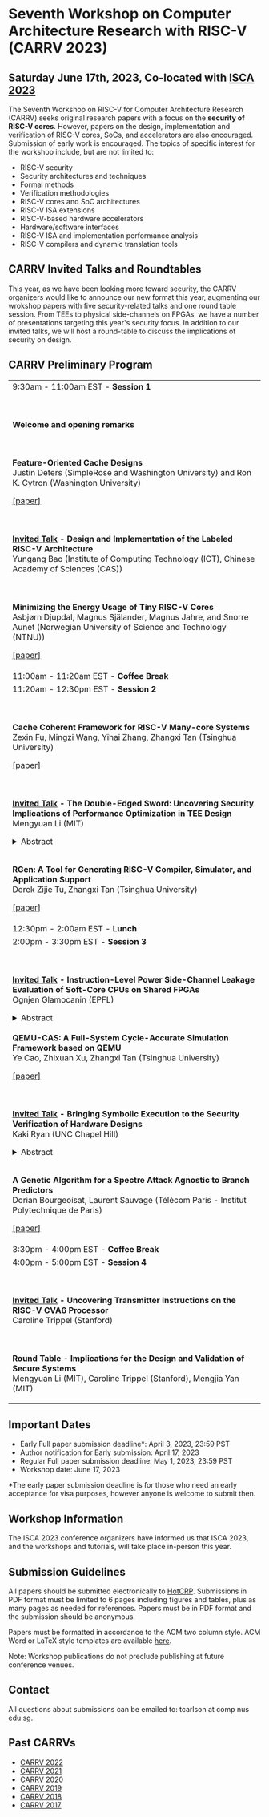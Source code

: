 # Seventh Workshop on Computer Architecture Research with RISC-V (CARRV 2023)

## Saturday June 17th, 2023, Co-located with [ISCA 2023](https://iscaconf.org/isca2023/)


The Seventh Workshop on RISC-V for Computer Architecture Research (CARRV) seeks original
research papers with a focus on the <b>security of RISC-V cores</b>. However, papers on the design, 
implementation and verification of RISC-V cores, SoCs, and accelerators are also encouraged. 
Submission of early work is encouraged. The topics of specific
interest for the workshop include, but are not limited to:

* RISC-V security
* Security architectures and techniques
* Formal methods
* Verification methodologies
* RISC-V cores and SoC architectures
* RISC-V ISA extensions
* RISC-V-based hardware accelerators
* Hardware/software interfaces
* RISC-V ISA and implementation performance analysis
* RISC-V compilers and dynamic translation tools

## CARRV Invited Talks and Roundtables

This year, as we have been looking more toward security, the CARRV organizers would like to announce our new format this year, augmenting our wrokshop papers with five security-related talks and one round table session. From TEEs to physical side-channels on FPGAs, we have a number of presentations targeting this year's security focus. In addition to our invited talks, we will host a round-table to discuss the implications of security on design.

## CARRV Preliminary Program

<table>
<tbody>

<tr>
<td>
9:30am - 11:00am EST - <b>Session 1</b>

<br><br>
<b>Welcome and opening remarks</b>

<br><br>
<b>Feature-Oriented Cache Designs</b><br>
Justin Deters (SimpleRose and Washington University) and Ron K. Cytron (Washington University)

<a href="papers/CARRV2023_paper_1_Deters.pdf">[paper]</a>

<br><br>
<b><u>Invited Talk</u> - Design and Implementation of the Labeled RISC-V Architecture</b><br>
Yungang Bao (Institute of Computing Technology (ICT), Chinese Academy of Sciences (CAS))



<br><br>
<b>Minimizing the Energy Usage of Tiny RISC-V Cores</b><br>
Asbjørn Djupdal, Magnus Själander, Magnus Jahre, and Snorre Aunet (Norwegian University of Science and Technology (NTNU))

<a href="papers/CARRV2023_paper_2_Djupdal.pdf">[paper]</a>

</td>
</tr>


<tr>
<td>
11:00am - 11:20am EST - <b>Coffee Break</b>

</td>
</tr>

<tr>
<td>
11:20am - 12:30pm EST - <b>Session 2</b>

<br><br>
<b>Cache Coherent Framework for RISC-V Many-core Systems</b><br>
Zexin Fu, Mingzi Wang, Yihai Zhang, Zhangxi Tan (Tsinghua University)

<a href="papers/CARRV2023_paper_3_Fu.pdf">[paper]</a>



<br><br>
<b><u>Invited Talk</u>  - The Double-Edged Sword: Uncovering Security Implications of Performance Optimization in TEE Design</b><br>
Mengyuan Li (MIT)
<details> <summary>Abstract</summary>For years, the main obstacle to cloud adoption has been a lack of trust in Cloud Service Providers (CSPs). The concept of confidential computing has been enabled by an emerging security feature in modern CPUs, dubbed Trusted Execution Environment (TEE), which removes the need to trust the CSP. Aiming to provide data-in-use protection, TEE uses hardware-enabled isolation to protect the cloud workload against both physical access attacks and privileged software-level attacks. Due to the enormous market potential, all main processor vendors have released or are working on releasing confidential VM features in their server CPU lines, including AMD Secure Encrypted Virtualization (SEV), Intel Trust Domain Extension (TDX), and ARM Confidential Compute Architecture (CCA). However, performance optimization in these TEE designs can introduce vulnerabilities.<br><br>

In this talk, I will present two vulnerabilities identified in AMD SEV resulting from inconsiderate performance optimization. The first vulnerability relates to SEV's improper use of the address space identifier (ASID), which plays a rather important role in improving performance during a context switch. Based on our exploration, we present CrossLine attacks, which exploit a momentary execution to breach the confidentiality and integrity of SEV VMs. The second vulnerability is related to the confidential VM's hardware-accelerated memory encryption engine. We then introduce the ciphertext side channel, a previously unexplored side-channel, allowing a privileged adversary to infer execution states and potentially break constant-time OpenSSL implementations within confidential VMs. Finally, I will discuss existing TEE designs on the RISC-V platform and future directions for TEE design with improved performance.</details>




<br>
<b>RGen: A Tool for Generating RISC-V Compiler, Simulator, and Application Support</b><br>
Derek Zijie Tu, Zhangxi Tan (Tsinghua University)

<a href="papers/CARRV2023_paper_6_Tu.pdf">[paper]</a>

</td>
</tr>

<tr>
<td>
12:30pm - 2:00am EST - <b>Lunch</b>

</td>
</tr>

<tr>
<td>
2:00pm - 3:30pm EST - <b>Session 3</b>



<br><br>
<b><u>Invited Talk</u> - Instruction-Level Power Side-Channel Leakage Evaluation of Soft-Core CPUs on Shared FPGAs</b><br>
Ognjen Glamocanin (EPFL)
<details> <summary>Abstract</summary>Side-channel disassembly attacks recover CPU instructions
from power or electromagnetic side-channel traces measured during code
execution. These attacks typically rely on physical access, proximity
to the victim device, and high sampling rate measuring instruments. In
this work, however, we analyze the CPU instruction-level power
side-channel leakage in an environment that lacks physical access or
expensive measuring equipment. We show that instruction leakage is
present even in a multitenant FPGA scenario, where the victim uses a
soft-core CPU, and the adversary deploys on-chip voltage-fluctuation
sensors. Unlike previous remote power side-channel attacks, which
either require a considerable number of victim traces or attack large
victim circuits such as machine learning accelerators, we take an
evaluator’s point of view and provide an analysis of the
instruction-level power side-channel leakage of a small open-source
RISC-V soft processor core. To investigate whether the power
side-channel traces leak secrets, we profile the victim device and
implement various instruction opcode classifiers based on classical
machine learning algorithms used in disassembly attacks and novel deep
learning approaches. We explore how parameters such as placement,
trace averaging, profiling templates, and different FPGA families
(including a cloud-scale FPGA) impact classification accuracy. Despite
the limited leakage of the soft-core CPU victim and a reduced accuracy
and sampling rate of on-chip sensors, we show that in a worst-case
scenario for the evaluator, i.e., an attacker breaching physical
separation, we can identify the opcode of executed instructions with
an average accuracy as high as 86.46%. Our analysis shows that
determining the executed instruction type is not a classification
bottleneck, while leakages between instructions of the same type can
be challenging for deep learning models to distinguish. We also show
that the instruction-level leakage is significantly reduced in a
cloud-scale FPGA scenario with higher soft-core CPU frequencies.
Nevertheless, our results show that even small circuits, such as
soft-core CPUs, leak potentially exploitable information through
on-chip power side channels, and users should deploy mitigation
techniques against disassembly attacks to protect their proprietary
code and data.</details>


<br>
<b>QEMU-CAS: A Full-System Cycle-Accurate Simulation Framework based on QEMU</b><br>
Ye Cao, Zhixuan Xu, Zhangxi Tan (Tsinghua University)

<a href="papers/CARRV2023_paper_5_Cao.pdf">[paper]</a>



<br><br>
<b><u>Invited Talk</u> - Bringing Symbolic Execution to the Security Verification of Hardware Designs</b><br>
Kaki Ryan (UNC Chapel Hill)
<details> <summary>Abstract</summary>The verification of hardware designs is a key activity for ensuring the correctness and security of a design early in the hardware lifecycle. In this talk, I will discuss our work developing a new point in the hardware verification space: software-style symbolic execution. Symbolic execution generalizes testing by replacing concrete values with symbols, with each symbol representing the set of possible values of the variable. This path-based symbolic analysis allows for deep and precise exploration of the design’s state space.<br><br>

Unfortunately, symbolic execution infamously suffers from the path explosion problem. I will first present the piecewise composition search strategy we developed to leverage the modular and cyclical nature of hardware designs to manage the path explosion problem. Using a hardware-oriented symbolic execution engine, we are able to find vulnerabilities in RISC-V processors that commercial and open-source model checking tools do not find. I will also discuss our results using symbolic execution for information-flow analysis in which we eliminate many of the false-positive flows that static analysis or taint tracking can produce.</details>


<br>
<b>A Genetic Algorithm for a Spectre Attack Agnostic to Branch Predictors</b><br>
Dorian Bourgeoisat, Laurent Sauvage (Télécom Paris - Institut Polytechnique de Paris)

<a href="papers/CARRV2023_paper_4_Bourgeoisat.pdf">[paper]</a>



</td>
</tr>

<tr>
<td>
3:30pm - 4:00pm EST - <b>Coffee Break</b>

</td>
</tr>


<tr>
<td>
4:00pm - 5:00pm EST - <b>Session 4</b>

<br><br>
<b><u>Invited Talk</u> - Uncovering Transmitter Instructions on the RISC-V CVA6 Processor</b><br>
Caroline Trippel (Stanford)




<br><br>
<b>Round Table - Implications for the Design and Validation of Secure Systems</b><br>
Mengyuan Li (MIT), Caroline Trippel (Stanford), Mengjia Yan (MIT)


</td>
</tr>

</tbody>
</table>


## Important Dates

* Early Full paper submission deadline*: April 3, 2023, 23:59 PST
* Author notification for Early submission: April 17, 2023
* Regular Full paper submission deadline: May 1, 2023, 23:59 PST
* Workshop date: June 17, 2023

*The early paper submission deadline is for those who need an early acceptance for visa purposes, however anyone is welcome to submit then.

## Workshop Information

The ISCA 2023 conference organizers have informed us that ISCA 2023,
and the workshops and tutorials, will take place in-person this year.


## Submission Guidelines

All papers should be submitted electronically to
[HotCRP](https://carrv2023.hotcrp.com/). Submissions 
in PDF format must be limited to 6 pages including figures and tables,
plus as many pages as needed for references. Papers must be in PDF
format and the submission should be anonymous.

Papers must be formatted in accordance to the ACM two column
style. ACM Word or LaTeX style templates are available
[here](http://www.acm.org/publications/proceedings-template).

Note: Workshop publications do not preclude publishing at future
conference venues.

## Contact

All questions about submissions can be emailed to:
tcarlson at comp nus edu sg.

## Past CARRVs

* [CARRV 2022](https://carrv.github.io/2022/)
* [CARRV 2021](https://carrv.github.io/2021/)
* [CARRV 2020](https://carrv.github.io/2020/)
* [CARRV 2019](https://carrv.github.io/2019/)
* [CARRV 2018](https://carrv.github.io/2018/)
* [CARRV 2017](https://carrv.github.io/2017/)

